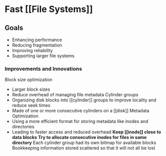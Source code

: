 # Fast [[File Systems]]
## Goals
* Enhancing performance
* Reducing fragmentation
* Improving reliability
* Supporting larger file systems
### Improvements and Innovations
Block size optimization
* Larger block sizes
* Reduce overhead of managing file metadata
Cylinder groups
* Organizing disk blocks into [[cylinder]] groups to improve locality and reduce seek times
* Made of one or more consecutive cylinders on a [[disk]]
Metadata Optimization
* Using a more efficient format for storing metadata like inodes and directories
* Leading to faster access and reduced overhead
**Keep [[inode]] close to data blocks**
**Try to allocate consecutive inodes for files in same directory**
Each cylinder group had its own bitmap for available blocks
Bookkeeping information stored scattered so that it will not all be lost

